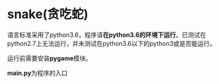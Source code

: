 # snake(贪吃蛇)

语言标准采用了python3.6，程序请**在python3.6的环境下运行**。已测试在python2.7上无法运行，并未测试在python3.6以下的python3或是否能运行。

运行前需要安装**pygame**模块。

**main.py**为程序的入口
